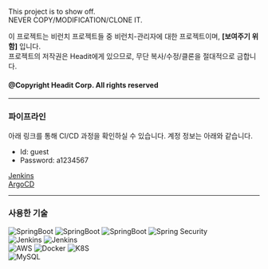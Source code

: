 This project is to show off.  
NEVER COPY/MODIFICATION/CLONE IT.

이 프로젝트는 비런치 프로젝트들 중 비런치-관리자에 대한 프로젝트이며, **[보여주기 위함]** 입니다.  
프로젝트의 저작권은 Headit에게 있으므로, 무단 복사/수정/클론을 절대적으로 금합니다.
#### @Copyright Headit Corp. All rights reserved

- - -

### 파이프라인
아래 링크를 통해 CI/CD 과정을 확인하실 수 있습니다. 계정 정보는 아래와 같습니다.  
- Id: guest
- Password: a1234567

[Jenkins](https://jenkins.headit.me)  
[ArgoCD](https://argocd.headit.me)

- - -

### 사용한 기술  

![SpringBoot](https://img.shields.io/badge/SpringBoot-6DB33F.svg?&style=for-the-badge&logo=SpringBoot&logoColor=white) ![SpringBoot](https://img.shields.io/badge/JPA-6DB33F.svg?&style=for-the-badge&logo=SpringBoot&logoColor=white) ![SpringBoot](https://img.shields.io/badge/QueryDSL-6DB33F.svg?&style=for-the-badge&logo=SpringBoot&logoColor=white) ![Spring Security](https://img.shields.io/badge/SECURITY-6DB33F.svg?&style=for-the-badge&logo=SpringSecurity&logoColor=white)  
![Jenkins](https://img.shields.io/badge/JENKINS-D24939.svg?&style=for-the-badge&logo=Jenkins&logoColor=white) ![Jenkins](https://img.shields.io/badge/ArgoCD-F68D2E.svg?&style=for-the-badge&logo=OctopusDeploy&logoColor=white)  
![AWS](https://img.shields.io/badge/AWS-232F3E.svg?&style=for-the-badge&logo=AmazonAWS&logoColor=white) ![Docker](https://img.shields.io/badge/Docker-2496ED.svg?&style=for-the-badge&logo=Docker&logoColor=white) ![K8S](https://img.shields.io/badge/Kubernetes-326CE5.svg?&style=for-the-badge&logo=Kubernetes&logoColor=white)  
![MySQL](https://img.shields.io/badge/MySQL-4479A1.svg?&style=for-the-badge&logo=MySQL&logoColor=white)

